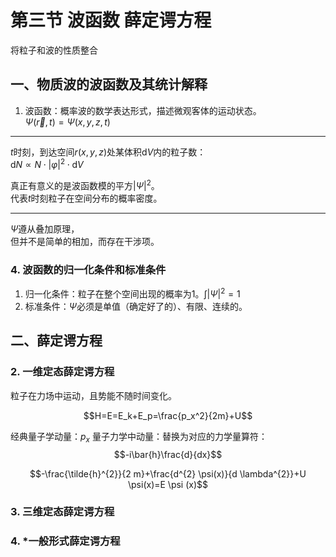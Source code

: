 # 第三节 波函数 薛定谔方程

将粒子和波的性质整合

## 一、物质波的波函数及其统计解释

1. 波函数：概率波的数学表达形式，描述微观客体的运动状态。  
   $\Psi(\vec{r},t)=\Psi(x,y,z,t)$

---

$t$时刻，到达空间$r(x,y,z)$处某体积$\textrm{d}V$内的粒子数：  
$\textrm{d}N \propto N\cdot|\varphi|^2\cdot\textrm{d}V$

真正有意义的是波函数模的平方$|\Psi|^2$。  
代表$t$时刻粒子在空间分布的概率密度。

---

$\Psi$遵从叠加原理，  
但并不是简单的相加，而存在干涉项。

### 4. 波函数的归一化条件和标准条件

1. 归一化条件：粒子在整个空间出现的概率为$1$。$\int|\Psi|^2=1$
2. 标准条件：$\Psi$必须是单值（确定好了的）、有限、连续的。

## 二、薛定谔方程

### 2. 一维定态薛定谔方程

粒子在力场中运动，且势能不随时间变化。

$$H=E=E_k+E_p=\frac{p_x^2}{2m}+U$$

经典量子学动量：$p_x$
量子力学中动量：替换为对应的力学量算符：
$$-i\bar{h}\frac{d}{dx}$$

$$-\frac{\tilde{h}^{2}}{2 m}+\frac{d^{2} \psi(x)}{d \lambda^{2}}+U \psi(x)=E \psi (x)$$

### 3. 三维定态薛定谔方程

### 4. *一般形式薛定谔方程

